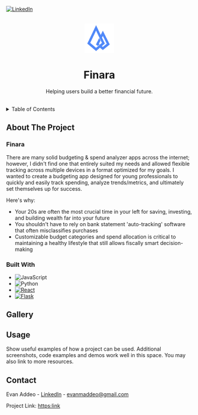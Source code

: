 <a name="readme-top"></a>

[![LinkedIn][linkedin-shield]][linkedin-url]

<br />
<div align="center">
  <a href="https://github.com/othneildrew/Best-README-Template">
    <img src="./frontend/src/assets/images/logo2.png" alt="Logo" width="80" height="80">
  </a>

  <h1 align="center">Finara</h1>

  <p align="center">
    Helping users build a better financial future.
    <br />
    <br />
  </p>
</div>



<!-- TABLE OF CONTENTS -->
<details>
  <summary>Table of Contents</summary>
  <ol>
    <li>
      <a href="#about-the-project">About The Project</a>
      <ul>
        <li><a href="#built-with">Built With</a></li>
      </ul>
    </li>
    <li><a href="#gallery">Gallery</a></li>
    <li><a href="#usage">Usage</a></li>
    <li><a href="#contact">Contact</a></li>
  </ol>
</details>



<!-- ABOUT THE PROJECT -->
## About The Project

<h3>Finara</h3>

There are many solid budgeting & spend analyzer apps across the internet; however, I didn't find one that entirely suited my needs and allowed flexible tracking across multiple devices in a format optimized for my goals. I wanted to create a budgeting app designed for young professionals to quickly and easily track spending, analyze trends/metrics, and ultimately set themselves up for success.

Here's why:
* Your 20s are often the most crucial time in your left for saving, investing, and building wealth far into your future
* You shouldn't have to rely on bank statement 'auto-tracking' software that often misclassifies purchases
* Customizable budget categories and spend allocation is critical to maintaining a healthy lifestyle that still allows fiscally smart decision-making



### Built With

* ![JavaScript][JavaScript]
* ![Python][Python]
* [![React][React.js]][React-url]
* [![Flask][Flask]][Flask-url]



## Gallery


<!-- USAGE EXAMPLES -->
## Usage

Show useful examples of how a project can be used. Additional screenshots, code examples and demos work well in this space. You may also link to more resources.



<!-- CONTACT -->
## Contact

Evan Addeo - [LinkedIn](https://www.linkedin.com/in/evanaddeo/) - evanmaddeo@gmail.com

Project Link: [https:link](http://link)



[linkedin-shield]: https://img.shields.io/badge/-LinkedIn-black.svg?style=for-the-badge&logo=linkedin&colorB=555
[linkedin-url]: https://www.linkedin.com/in/evanaddeo/
[product-screenshot]: images/screenshot.png

[JavaScript]: https://shields.io/badge/JavaScript-F7DF1E?logo=JavaScript&logoColor=000&style=for-the-badge
[Python]: https://img.shields.io/badge/python-3670A0?style=for-the-badge&logo=python&logoColor=ffdd54
[Flask]: https://img.shields.io/badge/Flask-000000?style=for-the-badge&logo=flask&logoColor=white
[Flask-url]: https://flask.palletsprojects.com/en/3.0.x/
[React.js]: https://img.shields.io/badge/React-20232A?style=for-the-badge&logo=react&logoColor=61DAFB
[React-url]: https://reactjs.org/


